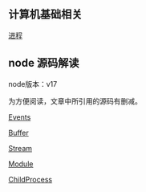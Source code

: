 ## 计算机基础相关

[进程](Process.md)

## node 源码解读

node版本：v17

为方便阅读，文章中所引用的源码有删减。

[Events](Events.md)

[Buffer](Buffer.md)

[Stream](Stream.md)

[Module](Module.md)

[ChildProcess](ChildProcess.md)

